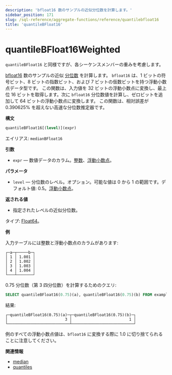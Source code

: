 ```yaml
---
description: 'bfloat16 数のサンプルの近似分位数を計算します。'
sidebar_position: 171
slug: /sql-reference/aggregate-functions/reference/quantilebfloat16
title: 'quantileBFloat16'
---
```



# quantileBFloat16Weighted

`quantileBFloat16` と同様ですが、各シーケンスメンバーの重みを考慮します。

[bfloat16](https://en.wikipedia.org/wiki/Bfloat16_floating-point_format) 数のサンプルの近似 [分位数](https://en.wikipedia.org/wiki/Quantile) を計算します。 `bfloat16` は、1 ビットの符号ビット、8 ビットの指数ビット、および 7 ビットの仮数ビットを持つ浮動小数点データ型です。
この関数は、入力値を 32 ビットの浮動小数点に変換し、最上位 16 ビットを取得します。次に `bfloat16` 分位数値を計算し、ゼロビットを追加して 64 ビットの浮動小数点に変換します。
この関数は、相対誤差が 0.390625% を超えない高速な分位数推定器です。

**構文**

```sql
quantileBFloat16[(level)](expr)
```

エイリアス: `medianBFloat16`

**引数**

- `expr` — 数値データのカラム。[整数](../../../sql-reference/data-types/int-uint.md)、[浮動小数点](../../../sql-reference/data-types/float.md)。

**パラメータ**

- `level` — 分位数のレベル。オプション。可能な値は 0 から 1 の範囲です。デフォルト値: 0.5。[浮動小数点](../../../sql-reference/data-types/float.md)。

**返される値**

- 指定されたレベルの近似分位数。

タイプ: [Float64](/sql-reference/data-types/float)。

**例**

入力テーブルには整数と浮動小数点のカラムがあります:

```text
┌─a─┬─────b─┐
│ 1 │ 1.001 │
│ 2 │ 1.002 │
│ 3 │ 1.003 │
│ 4 │ 1.004 │
└───┴───────┘
```

0.75 分位数（第 3 四分位数）を計算するためのクエリ:

```sql
SELECT quantileBFloat16(0.75)(a), quantileBFloat16(0.75)(b) FROM example_table;
```

結果:

```text
┌─quantileBFloat16(0.75)(a)─┬─quantileBFloat16(0.75)(b)─┐
│                         3 │                         1 │
└───────────────────────────┴───────────────────────────┘
```
例のすべての浮動小数点値は、`bfloat16` に変換する際に 1.0 に切り捨てられることに注意してください。

**関連情報**

- [median](/sql-reference/aggregate-functions/reference/median)
- [quantiles](../../../sql-reference/aggregate-functions/reference/quantiles.md#quantiles)
